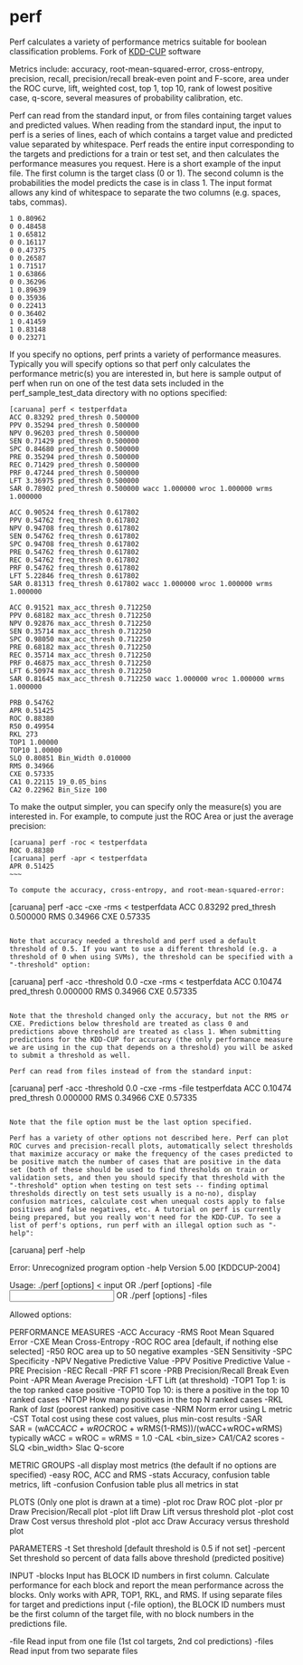 perf
====

Perf calculates a variety of performance metrics suitable for boolean classification problems.
Fork of [KDD-CUP](http://osmot.cs.cornell.edu/kddcup/software.html) software

Metrics include: accuracy, root-mean-squared-error, cross-entropy, precision, recall, precision/recall break-even point and F-score, area under the ROC curve, lift, weighted cost, top 1, top 10, rank of lowest positive case, q-score, several measures of probability calibration, etc.

Perf can read from the standard input, or from files containing target values and predicted values. When reading from the standard input, the input to perf is a series of lines, each of which contains a target value and predicted value separated by whitespace. Perf reads the entire input corresponding to the targets and predictions for a train or test set, and then calculates the performance measures you request. Here is a short example of the input file. The first column is the target class (0 or 1). The second column is the probabilities the model predicts the case is in class 1. The input format allows any kind of whitespace to separate the two columns (e.g. spaces, tabs, commas). 

~~~~
1 0.80962
0 0.48458
1 0.65812
0 0.16117
0 0.47375
0 0.26587
1 0.71517
1 0.63866
0 0.36296
1 0.89639
0 0.35936
0 0.22413
0 0.36402
1 0.41459
1 0.83148
0 0.23271
~~~~

If you specify no options, perf prints a variety of performance measures. Typically you will specify options so that perf only calculates the performance metric(s) you are interested in, but here is sample output of perf when run on one of the test data sets included in the perf_sample_test_data directory with no options specified: 

~~~~
[caruana] perf < testperfdata
ACC 0.83292 pred_thresh 0.500000
PPV 0.35294 pred_thresh 0.500000
NPV 0.96203 pred_thresh 0.500000
SEN 0.71429 pred_thresh 0.500000
SPC 0.84680 pred_thresh 0.500000
PRE 0.35294 pred_thresh 0.500000
REC 0.71429 pred_thresh 0.500000
PRF 0.47244 pred_thresh 0.500000
LFT 3.36975 pred_thresh 0.500000
SAR 0.78902 pred_thresh 0.500000 wacc 1.000000 wroc 1.000000 wrms 1.000000 

ACC 0.90524 freq_thresh 0.617802
PPV 0.54762 freq_thresh 0.617802
NPV 0.94708 freq_thresh 0.617802
SEN 0.54762 freq_thresh 0.617802
SPC 0.94708 freq_thresh 0.617802
PRE 0.54762 freq_thresh 0.617802
REC 0.54762 freq_thresh 0.617802
PRF 0.54762 freq_thresh 0.617802
LFT 5.22846 freq_thresh 0.617802
SAR 0.81313 freq_thresh 0.617802 wacc 1.000000 wroc 1.000000 wrms 1.000000 

ACC 0.91521 max_acc_thresh 0.712250
PPV 0.68182 max_acc_thresh 0.712250
NPV 0.92876 max_acc_thresh 0.712250
SEN 0.35714 max_acc_thresh 0.712250
SPC 0.98050 max_acc_thresh 0.712250
PRE 0.68182 max_acc_thresh 0.712250
REC 0.35714 max_acc_thresh 0.712250
PRF 0.46875 max_acc_thresh 0.712250
LFT 6.50974 max_acc_thresh 0.712250
SAR 0.81645 max_acc_thresh 0.712250 wacc 1.000000 wroc 1.000000 wrms 1.000000 

PRB 0.54762
APR 0.51425
ROC 0.88380
R50 0.49954
RKL 273
TOP1 1.00000
TOP10 1.00000
SLQ 0.80851 Bin_Width 0.010000
RMS 0.34966
CXE 0.57335
CA1 0.22115 19_0.05_bins
CA2 0.22962 Bin_Size 100
~~~~

To make the output simpler, you can specify only the measure(s) you are interested in. For example, to compute just the ROC Area or just the average precision: 

~~~~
[caruana] perf -roc < testperfdata
ROC 0.88380
[caruana] perf -apr < testperfdata
APR 0.51425
~~~

To compute the accuracy, cross-entropy, and root-mean-squared-error: 

~~~~
[caruana] perf -acc -cxe -rms < testperfdata
ACC 0.83292 pred_thresh 0.500000
RMS 0.34966
CXE 0.57335
~~~~

Note that accuracy needed a threshold and perf used a default threshold of 0.5. If you want to use a different threshold (e.g. a threshold of 0 when using SVMs), the threshold can be specified with a "-threshold" option: 

~~~~
[caruana] perf -acc -threshold 0.0 -cxe -rms < testperfdata
ACC 0.10474 pred_thresh 0.000000
RMS 0.34966
CXE 0.57335
~~~

Note that the threshold changed only the accuracy, but not the RMS or CXE. Predictions below threshold are treated as class 0 and predictions above threshold are treated as class 1. When submitting predictions for the KDD-CUP for accuracy (the only performance measure we are using in the cup that depends on a threshold) you will be asked to submit a threshold as well.

Perf can read from files instead of from the standard input: 

~~~~
[caruana] perf -acc -threshold 0.0 -cxe -rms -file testperfdata
ACC 0.10474 pred_thresh 0.000000
RMS 0.34966
CXE 0.57335
~~~~

Note that the file option must be the last option specified.

Perf has a variety of other options not described here. Perf can plot ROC curves and precision-recall plots, automatically select thresholds that maximize accuracy or make the frequency of the cases predicted to be positive match the number of cases that are positive in the data set (both of these should be used to find thresholds on train or validation sets, and then you should specify that threshold with the "-threshold" option when testing on test sets -- finding optimal thresholds directly on test sets usually is a no-no), display confusion matrices, calculate cost when unequal costs apply to false positives and false negatives, etc. A tutorial on perf is currently being prepared, but you really won't need for the KDD-CUP. To see a list of perf's options, run perf with an illegal option such as "-help": 

~~~~
[caruana] perf -help

Error: Unrecognized program option -help
Version 5.00 [KDDCUP-2004]

Usage:
./perf [options] < input 
OR ./perf [options] -file <input file> 
OR ./perf [options] -files <targets file> <predictions file> 

Allowed options:

PERFORMANCE MEASURES
-ACC Accuracy
-RMS Root Mean Squared Error
-CXE Mean Cross-Entropy
-ROC ROC area [default, if nothing else selected]
-R50 ROC area up to 50 negative examples
-SEN Sensitivity
-SPC Specificity
-NPV Negative Predictive Value
-PPV Positive Predictive Value
-PRE Precision
-REC Recall
-PRF F1 score
-PRB Precision/Recall Break Even Point
-APR Mean Average Precision
-LFT Lift (at threshold)
-TOP1 Top 1: is the top ranked case positive
-TOP10 Top 10: is there a positive in the top 10 ranked cases
-NTOP <N> How many positives in the top N ranked cases
-RKL Rank of *last* (poorest ranked) positive case
-NRM <arg> Norm error using L<arg> metric
-CST <tp> <fn> <fp> <tn>
Total cost using these cost values, plus min-cost results
-SAR <wACC> <wROC> <wRMS><br> SAR = (wACC*ACC + wROC*ROC + wRMS(1-RMS))/(wACC+wROC+wRMS)
typically wACC = wROC = wRMS = 1.0
-CAL <bin_size> CA1/CA2 scores
-SLQ <bin_width> Slac Q-score

METRIC GROUPS
-all display most metrics (the default if no options are specified)
-easy ROC, ACC and RMS
-stats Accuracy, confusion table metrics, lift
-confusion Confusion table plus all metrics in stat

PLOTS (Only one plot is drawn at a time)
-plot roc Draw ROC plot
-plor pr Draw Precision/Recall plot
-plot lift Draw Lift versus threshold plot
-plot cost Draw Cost versus threshold plot
-plot acc Draw Accuracy versus threshold plot

PARAMETERS
-t <arg> Set threshold [default threshold is 0.5 if not set]
-percent <arg> Set threshold so <arg> percent of data falls above threshold (predicted positive)

INPUT
-blocks Input has BLOCK ID numbers in first column. Calculate performance for each block and
report the mean performance across the blocks. Only works with APR, TOP1, RKL, and RMS.
If using separate files for target and predictions input (-file option), the BLOCK ID numbers
must be the first column of the target file, with no block numbers in the predictions file.

-file <file> Read input from one file (1st col targets, 2nd col predictions)
-files <targets file> <predictions file> Read input from two separate files
~~~~
